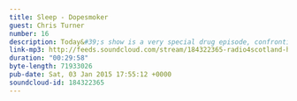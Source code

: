 ```yaml
---
title: Sleep - Dopesmoker
guest: Chris Turner
number: 16
description: Today&#39;s show is a very special drug episode, confronting the awful vice of stoner rock. We&#39;re joined by recovering riff addict, the excellent comedian Chris Turner, battling a 63:31 demon called &quot;Dopesmoker&quot; by Sleep.
link-mp3: http://feeds.soundcloud.com/stream/184322365-radio4scotland-hmm-interesting-choice-ep16-sleep-dopesmoker-feat-chris-turner.mp3
duration: "00:29:58"
byte-length: 71933026
pub-date: Sat, 03 Jan 2015 17:55:12 +0000
soundcloud-id: 184322365
---
```

